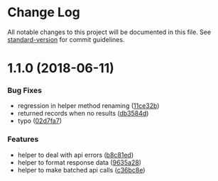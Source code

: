 # Change Log

All notable changes to this project will be documented in this file. See [standard-version](https://github.com/conventional-changelog/standard-version) for commit guidelines.

<a name="1.1.0"></a>
# 1.1.0 (2018-06-11)


### Bug Fixes

* regression in helper method renaming ([11ce32b](https://github.com/ZengineHQ/zn-backend-http/commit/11ce32b))
* returned records when no results ([db3584d](https://github.com/ZengineHQ/zn-backend-http/commit/db3584d))
* typo ([02d7fa7](https://github.com/ZengineHQ/zn-backend-http/commit/02d7fa7))


### Features

* helper to deal with api errors ([b8c81ed](https://github.com/ZengineHQ/zn-backend-http/commit/b8c81ed))
* helper to format response data ([9635a28](https://github.com/ZengineHQ/zn-backend-http/commit/9635a28))
* helper to make batched api calls ([c36bc8e](https://github.com/ZengineHQ/zn-backend-http/commit/c36bc8e))
